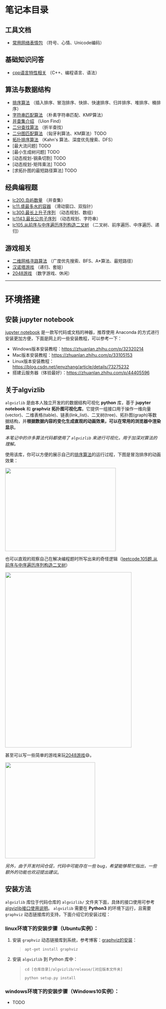 # 笔记本目录

## 工具文档

+ [常用网络表情包](工具文档/常用网络表情包.md) （符号、心情、Unicode编码）

## 基础知识问答

+ [cpp语言特性相关](基础知识问答/cpp语言特性相关.md) （C++、编程语言、语法）

## 算法与数据结构

+ [排序算法](算法与数据结构/排序算法.ipynb) （插入排序、冒泡排序、快排、快速排序、归并排序、堆排序、桶排序）
+ [字符串匹配算法](算法与数据结构/字符串匹配算法.ipynb) （朴素字符串匹配、KMP算法）
+ [并查集介绍](算法与数据结构/并查集.ipynb) （Uion Find）
+ [二分查找算法](算法与数据结构/二分查找算法.ipynb) （折半查找）
+ [二分图匹配算法](算法与数据结构/二分图匹配算法.ipynb) （匈牙利算法、KM算法）TODO
+ [拓扑排序算法](算法与数据结构/拓扑排序算法.ipynb) （Kahn's 算法、深度优先搜索、DFS）
+ [最大流问题] TODO
+ [最小生成树问题] TODO
+ [动态规划-钢条切割] TODO
+ [动态规划-矩阵乘法] TODO
+ [求拓扑图的最短路径算法] TODO

## 经典编程题

+ [lc200.岛屿数量](经典编程题/lc200.岛屿数量.ipynb) （并查集）
+ [lc11.盛最多水的容器](经典编程题/lc11.盛最多水的容器.ipynb) （滑动窗口、双指针）
+ [lc300.最长上升子序列](经典编程题/lc300.最长上升子序列.ipynb) （动态规划、数组）
+ [lc1143.最长公共子序列](经典编程题/lc1143.最长公共子序列.ipynb) （动态规划、字符串）
+ [lc105.从前序与中序遍历序列构造二叉树](经典编程题/lc105.从前序与中序遍历序列构造二叉树.ipynb) （二叉树、前序遍历、中序遍历、递归）

## 游戏相关

+ [二维网格寻路算法](游戏相关/二维网格寻路算法.ipynb) （广度优先搜索、BFS、A\*算法、最短路径）
+ [汉诺塔游戏](游戏相关/汉诺塔.ipynb) （递归、套娃）
+ [2048游戏](游戏相关/2048.ipynb) （数字游戏、休闲）

----------

# 环境搭建

## 安装 jupyter notebook

[jupyter notebook](https://jupyter.org) 是一款写代码或文档的神器，推荐使用 Anaconda 的方式进行安装更加方便，下面是网上的一些安装教程，可以参考一下：

+ Windows版本安装教程：https://zhuanlan.zhihu.com/p/32320214
+ Mac版本安装教程：https://zhuanlan.zhihu.com/p/33105153
+ Linux版本安装教程：https://blog.csdn.net/jenyzhang/article/details/73275232
+ 搭建云服务器（体验最好）：https://zhuanlan.zhihu.com/p/44405596

## 关于algvizlib

`algvizlib` 是由本人独立开发的的数据结构可视化 **python** 库，基于 **jupyter notebook** 和 **graphviz 拓扑图可视化库**。它提供一组接口用于操作一维向量(vector)、二维表格(table)、链表(link_list)、二叉树(tree)、拓扑图(graph)等数据结构，并**根据数据内容的变化生成直观的动画效果，可以在常用的浏览器中渲染显示**。

*本笔记中的许多算法代码都使用了 `algvizlib` 来进行可视化，用于加深对算法的理解。* 

使用该库，你可以方便的展示自己的[排序算法](算法与数据结构/排序算法.ipynb)的运行过程，下图是冒泡排序的动画效果：

<img src="https://github.com/zjl9959/notebooks/blob/master/工具文档/images/冒泡排序动画.gif" algin=center width="358" height="270" />

也可以直观的观察自己在解决编程题时所写出来的奇怪逻辑（[leetcode.105题.从前序与中序遍历序列构造二叉树](经典编程题/lc105.从前序与中序遍历序列构造二叉树.ipynb)）

<img src="https://github.com/zjl9959/notebooks/blob/master/工具文档/images/构造二叉树.gif" algin=center width="409" height="568" />

甚至可以写一些简单的游戏来玩[2048游戏](游戏相关/2048.ipynb)😄。

<img src="https://github.com/zjl9959/notebooks/blob/master/工具文档/images/2048.gif" algin=center width="291" height="311" />

*另外，由于开发时间仓促，代码中可能存在一些 bug，希望能够帮忙指出，一些额外的功能也欢迎提出建议*。

## 安装方法

`algvizlib` 库位于代码仓库的 `algvizlib/` 文件夹下面，具体的接口使用可参考 [algvizlib接口使用说明](algvizlib/接口使用说明.ipynb)。 `algvizlib` 需要在 **Python3** 的环境下运行，且需要 `graphviz` 动态链接库的支持，下面介绍它的安装过程：

### linux环境下的安装步骤（Ubuntu实例）：
    
1. 安装 `graphviz` 动态链接库到系统，参考博客：[graphviz的安装](https://blog.csdn.net/caiandyong/article/details/44408831)：

    > `apt-get install graphviz`
    
2. 安装 `algvizlib` 到 Python 库中：

    > `cd [仓库目录]/algvizlib/release/[对应版本文件夹]`
    >
    > `python setup.py install`

### windows环境下的安装步骤（Windows10实例）：

+ TODO
